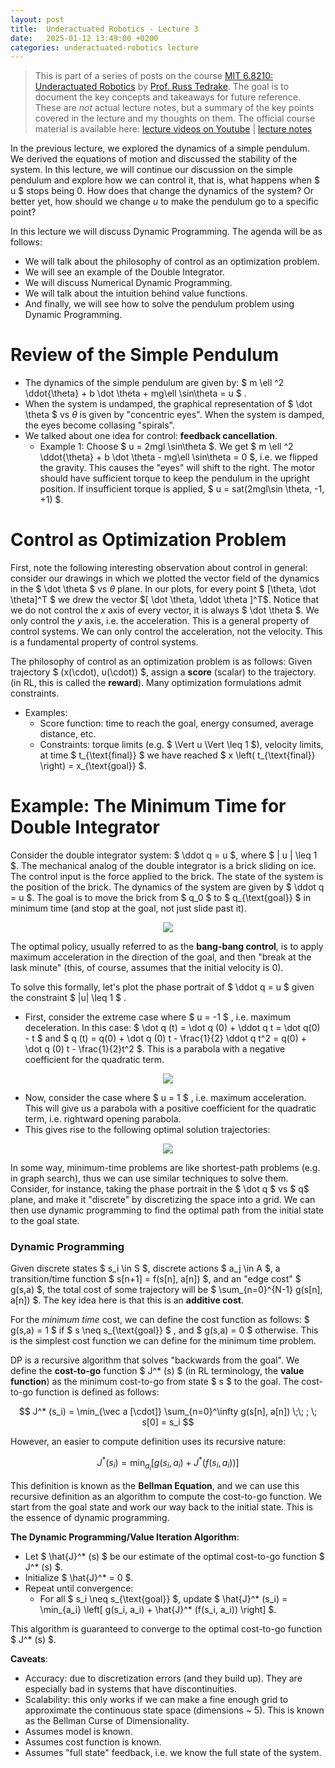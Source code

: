```yaml
---
layout: post
title:  Underactuated Robotics - Lecture 3
date:   2025-01-12 13:49:00 +0200
categories: underactuated-robotics lecture
---
```

<script type="text/javascript" id="MathJax-script" async src="https://cdn.jsdelivr.net/npm/mathjax@3/es5/tex-svg.js"></script>
<script>
  MathJax = {
    tex: {
      inlineMath: [['$', '$']]
    }
  };
</script>

> This is part of a series of posts on the course [MIT 6.8210: Underactuated Robotics](https://underactuated.csail.mit.edu/Spring2024/index.html) by [Prof. Russ Tedrake](https://locomotion.csail.mit.edu/russt.html). The goal is to document the key concepts and takeaways for future reference. These are <i>not</i> actual lecture notes, but a summary of the key points covered in the lecture and my thoughts on them. The official course material is available here: [lecture videos on Youtube](https://www.youtube.com/playlist?list=PLkx8KyIQkMfU5szP43GlE_S1QGSPQfL9s) \| [lecture notes](https://underactuated.csail.mit.edu)

In the previous lecture, we explored the dynamics of a simple pendulum. We derived the equations of motion and discussed the stability of the system. In this lecture, we will continue our discussion on the simple pendulum and explore how we can control it, that is, what happens when $ u $ stops being 0. How does that change the dynamics of the system? Or better yet, how should we change $u$ to make the pendulum go to a specific point?

In this lecture we will discuss Dynamic Programming. The agenda will be as follows:
 - We will talk about the philosophy of control as an optimization problem.
 - We will see an example of the Double Integrator.
 - We will discuss Numerical Dynamic Programming.
 - We will talk about the intuition behind value functions.
 - And finally, we will see how to solve the pendulum problem using Dynamic Programming.

# Review of the Simple Pendulum

- The dynamics of the simple pendulum are given by: $ m \ell ^2 \ddot{\theta} + b \dot \theta + mg\ell \sin\theta = u $ .
- When the system is undamped, the graphical representation of $ \dot \theta $ vs $\theta$ is given by "concentric eyes". When the system is damped, the eyes become collasing "spirals".
- We talked about one idea for control: **feedback cancellation**.
   - Example 1: Choose $ u = 2mgl \sin\theta $. We get $ m \ell ^2 \ddot{\theta} + b \dot \theta - mg\ell \sin\theta = 0 $, i.e. we flipped the gravity. This causes the "eyes" will shift to the right. The motor should have sufficient torque to keep the pendulum in the upright position. If insufficient torque is applied, $ u = sat(2mgl\sin \theta, -1, +1) $.

# Control as Optimization Problem

First, note the following interesting observation about control in general: consider our drawings in which we plotted the vector field of the dynamics in the $ \dot \theta $ vs $\theta$ plane. In our plots, for every point $ [\theta, \dot \theta]^T $ we drew the vector $[ \dot \theta, \ddot \theta ]^T$. Notice that we do not control the $x$ axis of every vector, it is always $ \dot \theta $. We only control the $y$ axis, i.e. the acceleration. This is a general property of control systems. We can only control the acceleration, not the velocity. This is a fundamental property of control systems.

The philosophy of control as an optimization problem is as follows: 
Given trajectory $ (x(\cdot), u(\cdot)) $, assign a **score** (scalar) to the trajectory. (in RL, this is called the **reward**).
Many optimization formulations admit constraints.

- Examples: 
   - Score function: time to reach the goal, energy consumed, average distance, etc.
   - Constraints: torque limits (e.g. $ \Vert u \Vert \leq 1 $), velocity limits, at time $ t_{\text{final}} $ we have reached $ x \left( t_{\text{final}} \right) = x_{\text{goal}} $.

# Example: The Minimum Time for Double Integrator

Consider the double integrator system: $ \ddot q = u $, where $ | u | \leq 1 $.
The mechanical analog of the double integrator is a brick sliding on ice. The control input is the force applied to the brick. The state of the system is the position of the brick. The dynamics of the system are given by $ \ddot q = u $. The goal is to move the brick from $ q_0 $ to $ q_{\text{goal}} $ in minimum time (and stop at the goal, not just slide past it).

<p align="center">
  <img src="https://underactuated.csail.mit.edu/figures/double_integrator_brick.svg">
</p>

The optimal policy, usually referred to as the **bang-bang control**, is to apply maximum acceleration in the direction of the goal, and then "break at the lask minute" (this, of course, assumes that the initial velocity is 0). 

To solve this formally, let's plot the phase portrait of $ \ddot q = u $ given the constraint $ |u| \leq 1 $ . 
- First, consider the extreme case where $ u = -1 $ , i.e. maximum deceleration. In this case: $ \dot q (t) = \dot q (0) + \ddot q t = \dot q(0) - t $ and $ q (t) = q(0) + \dot q (0) t - \frac{1}{2} \ddot q t^2  = q(0) + \dot q (0) t - \frac{1}{2}t^2 $. This is a parabola with a negative coefficient for the quadratic term.

<p align="center">
  <img src="https://underactuated.csail.mit.edu/figures/double_integrator_orbits.svg">
</p>

- Now, consider the case where $ u = 1 $ , i.e. maximum acceleration. This will give us a parabola with a positive coefficient for the quadratic term, i.e. rightward opening parabola.
- This gives rise to the following optimal solution trajectories:

<p align="center">
  <img src="https://underactuated.csail.mit.edu/figures/double_integrator_mintime_orbits.svg">
</p>

In some way, minimum-time problems are like shortest-path problems (e.g. in graph search), thus we can use similar techniques to solve them. Consider, for instance, taking the phase portrait in the $ \dot q $ vs $ q$ plane, and make it "discrete" by discretizing the space into a grid. We can then use dynamic programming to find the optimal path from the initial state to the goal state.

### Dynamic Programming
Given discrete states $ s_i \in S $, discrete actions $ a_j \in A $, a transition/time function $ s[n+1] = f(s[n], a[n]) $, and an "edge cost" $ g(s,a) $, the total cost of some trajectory will be $ \sum_{n=0}^{N-1} g(s[n], a[n]) $.  The key idea here is that this is an **additive cost**. 

For the *minimum time* cost, we can define the cost function as follows: $ g(s,a) = 1 $ if $ s \neq s_{\text{goal}} $ , and $ g(s,a) = 0 $ otherwise. This is the simplest cost function we can define for the minimum time problem.

DP is a recursive algorithm that solves "backwards from the goal". We define the **cost-to-go** function $ J^* (s) $ (in RL terminology, the **value function**) as the minimum cost-to-go from state $ s $ to the goal. The cost-to-go function is defined as follows:

$$ J^* (s_i) = \min_{\vec a [\cdot]} \sum_{n=0}^\infty g(s[n], a[n]) \;\; ; \; s[0] = s_i $$

However, an easier to compute definition uses its recursive nature:

$$ J^* (s_i) = \min_{a_i} \left[ g(s_i, a_i) + J^* (f(s_i, a_i)) \right] $$

This definition is known as the **Bellman Equation**, and we can use this recursive definition as an algorithm to compute the cost-to-go function. We start from the goal state and work our way back to the initial state. This is the essence of dynamic programming.

**The Dynamic Programming/Value Iteration Algorithm**:
 - Let $ \hat{J}^* (s) $ be our estimate of the optimal cost-to-go function $ J^* (s) $.
 - Initialize $ \hat{J}^* = 0 $.
 - Repeat until convergence:
   - For all $ s_i \neq s_{\text{goal}} $, update $ \hat{J}^* (s_i) = \min_{a_i} \left[ g(s_i, a_i) + \hat{J}^* (f(s_i, a_i)) \right] $.

This algorithm is guaranteed to converge to the optimal cost-to-go function $ J^* (s) $.

**Caveats**:
 - Accuracy: due to discretization errors (and they build up). They are especially bad in systems that have discontinuities.
 - Scalability: this only works if we can make a fine enough grid to approximate the continuous state space (dimensions ~ 5). This is known as the Bellman Curse of Dimensionality.
 - Assumes model is known. 
 - Assumes cost function is known.
 - Assumes "full state" feedback, i.e. we know the full state of the system.


